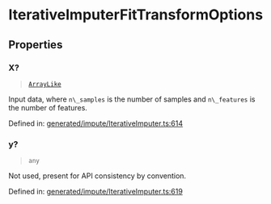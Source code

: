 # IterativeImputerFitTransformOptions

## Properties

### X?

> [`ArrayLike`](../types/ArrayLike.md)

Input data, where `n\_samples` is the number of samples and `n\_features` is the number of features.

Defined in:  [generated/impute/IterativeImputer.ts:614](https://github.com/transitive-bullshit/scikit-learn-ts/blob/92ab806/packages/sklearn/src/generated/impute/IterativeImputer.ts#L614)

### y?

> `any`

Not used, present for API consistency by convention.

Defined in:  [generated/impute/IterativeImputer.ts:619](https://github.com/transitive-bullshit/scikit-learn-ts/blob/92ab806/packages/sklearn/src/generated/impute/IterativeImputer.ts#L619)
